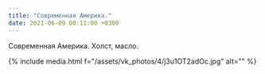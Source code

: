 ```yaml
---
title: "Современная Америка."
date: 2021-06-09 00:11:00 +0300
---
```


Современная Америка.
Холст, масло.

{% include media.html f="/assets/vk_photos/4/j3u1OT2adOc.jpg" alt="" %}

